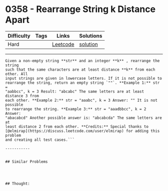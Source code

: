 # 0358 - Rearrange String k Distance Apart

Difficulty  | Tags | Links | Solutions
----------- | ---- | ----- | -----
Hard |  | [Leetcode](https://leetcode.com/problems/rearrange-string-k-distance-apart) | [solution](https://leetcode.com/problems/rearrange-string-k-distance-apart/solution/)


-----------

```
Given a non-empty string **str** and an integer **k** , rearrange the string
such that the same characters are at least distance **k** from each other. All
input strings are given in lowercase letters. If it is not possible to
rearrange the string, return an empty string `""`. **Example 1:** str =
"aabbcc", k = 3 Result: "abcabc" The same letters are at least distance 3 from
each other. **Example 2:** str = "aaabc", k = 3 Answer: "" It is not possible
to rearrange the string. **Example 3:** str = "aaadbbcc", k = 2 Answer:
"abacabcd" Another possible answer is: "abcabcda" The same letters are at
least distance 2 from each other. **Credits:** Special thanks to
[@elmirap](https://discuss.leetcode.com/user/elmirap) for adding this problem
and creating all test cases.```

-----------


## Similar Problems




## Thought:
